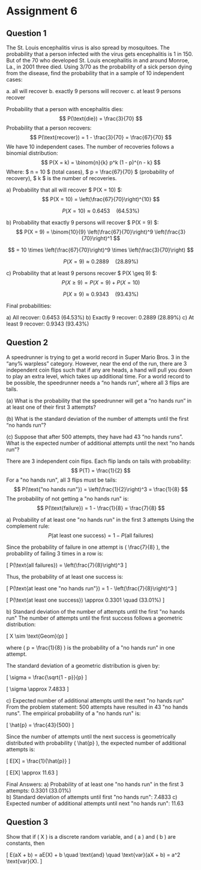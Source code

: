 # Assignment 6
## Question 1
The St. Louis encephalitis virus is also spread by mosquitoes. The probability that a person infected with the virus gets encephalitis is 1 in 150. But of the 70 who developed St. Louis encephalitis in and around Monroe, La., in 2001 three died. Using 3/70 as the probability of a sick person dying from the disease, find the probability that in a sample of 10 independent cases:

a. all will recover
b. exactly 9 persons will recover
c. at least 9 persons recover

Probability that a person with encephalitis dies:  
$$ P(\text{die}) = \frac{3}{70} $$
Probability that a person recovers:  
  $$ P(\text{recover}) = 1 - \frac{3}{70} = \frac{67}{70} $$
We have 10 independent cases. The number of recoveries follows a binomial distribution:  
$$
  P(X = k) = \binom{n}{k} p^k (1 - p)^{n - k}
$$
Where:
$ n = 10 $ (total cases),
$ p = \frac{67}{70} $ (probability of recovery),
$ k $ is the number of recoveries.

a) Probability that all will recover $ P(X = 10) $:
$$
P(X = 10) = \left(\frac{67}{70}\right)^{10}
$$

$$
P(X = 10) \approx 0.6453 \quad (64.53\%)
$$

b) Probability that exactly 9 persons will recover $ P(X = 9) $:
$$
P(X = 9) = \binom{10}{9} \left(\frac{67}{70}\right)^9 \left(\frac{3}{70}\right)^1
$$

$$
= 10 \times \left(\frac{67}{70}\right)^9 \times \left(\frac{3}{70}\right)
$$

$$
P(X = 9) \approx 0.2889 \quad (28.89\%)
$$

c) Probability that at least 9 persons recover $ P(X \geq 9) $:
$$
P(X \geq 9) = P(X = 9) + P(X = 10)
$$

$$
P(X \geq 9) \approx 0.9343 \quad (93.43\%)
$$

Final probabilities:

a) All recover: 0.6453 (64.53%)
b) Exactly 9 recover: 0.2889 (28.89%)
c) At least 9 recover: 0.9343 (93.43%)

## Question 2
A speedrunner is trying to get a world record in Super Mario Bros. 3 in the “any% warpless” category. However, near the end of the run, there are 3 independent coin flips such that if any are heads, a hand will pull you down to play an extra level, which takes up additional time. For a world record to be possible, the speedrunner needs a “no hands run”, where all 3 flips are tails.

(a) What is the probability that the speedrunner will get a “no hands run” in at least one of their first 3 attempts?

(b) What is the standard deviation of the number of attempts until the first “no hands run”?

(c) Suppose that after 500 attempts, they have had 43 “no hands runs”. What is the expected number of additional attempts until the next “no hands run”?

There are 3 independent coin flips.
Each flip lands on tails with probability:  
  $$
  P(T) = \frac{1}{2}
  $$
For a "no hands run", all 3 flips must be tails:
  $$
  P(\text{"no hands run"}) = \left(\frac{1}{2}\right)^3 = \frac{1}{8}
  $$
The probability of not getting a "no hands run" is:
  $$
  P(\text{failure}) = 1 - \frac{1}{8} = \frac{7}{8}
  $$

a) Probability of at least one "no hands run" in the first 3 attempts
Using the complement rule:
$$
P(\text{at least one success}) = 1 - P(\text{all failures})
$$

Since the probability of failure in one attempt is \( \frac{7}{8} \), the probability of failing 3 times in a row is:

\[
P(\text{all failures}) = \left(\frac{7}{8}\right)^3
\]

Thus, the probability of at least one success is:

\[
P(\text{at least one "no hands run"}) = 1 - \left(\frac{7}{8}\right)^3
\]

\[
P(\text{at least one success}) \approx 0.3301 \quad (33.01\%)
\]

b) Standard deviation of the number of attempts until the first "no hands run"
The number of attempts until the first success follows a geometric distribution:

\[
X \sim \text{Geom}(p)
\]

where \( p = \frac{1}{8} \) is the probability of a "no hands run" in one attempt.

The standard deviation of a geometric distribution is given by:

\[
\sigma = \frac{\sqrt{1 - p}}{p}
\]

\[
\sigma \approx 7.4833
\]


c) Expected number of additional attempts until the next "no hands run"
From the problem statement:
500 attempts have resulted in 43 "no hands runs".
The empirical probability of a "no hands run" is:

\[
\hat{p} = \frac{43}{500}
\]

Since the number of attempts until the next success is geometrically distributed with probability \( \hat{p} \), the expected number of additional attempts is:

\[
E[X] = \frac{1}{\hat{p}}
\]

\[
E[X] \approx 11.63
\]

Final Answers:
a) Probability of at least one "no hands run" in the first 3 attempts: 0.3301 (33.01%)  
b) Standard deviation of attempts until first "no hands run": 7.4833
c) Expected number of additional attempts until next "no hands run": 11.63

## Question 3
Show that if \( X \) is a discrete random variable, and \( a \) and \( b \) are constants, then  

\[
E(aX + b) = aE(X) + b \quad \text{and} \quad \text{var}(aX + b) = a^2 \text{var}(X).
\]